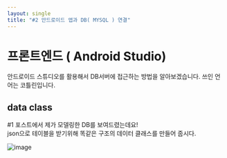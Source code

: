 ```yaml
---
layout: single
title: "#2 안드로이드 앱과 DB( MYSQL ) 연결"
---
```

# 프론트엔드 ( Android Studio)
안드로이드 스튜디오를 활용해서 DB서버에 접근하는 방법을 알아보겠습니다. 쓰인 언어는 코틀린입니다.
## data class
#1 포스트에서 제가 모델링한 DB를 보여드렸는데요!<br>
json으로 테이블을 받기위해 똑같은 구조의 데이터 클래스를 만들어 줍시다. <br>

![image](https://user-images.githubusercontent.com/92561389/149407486-098acdbf-9655-4e4c-b31a-870fc2ec6727.png)

